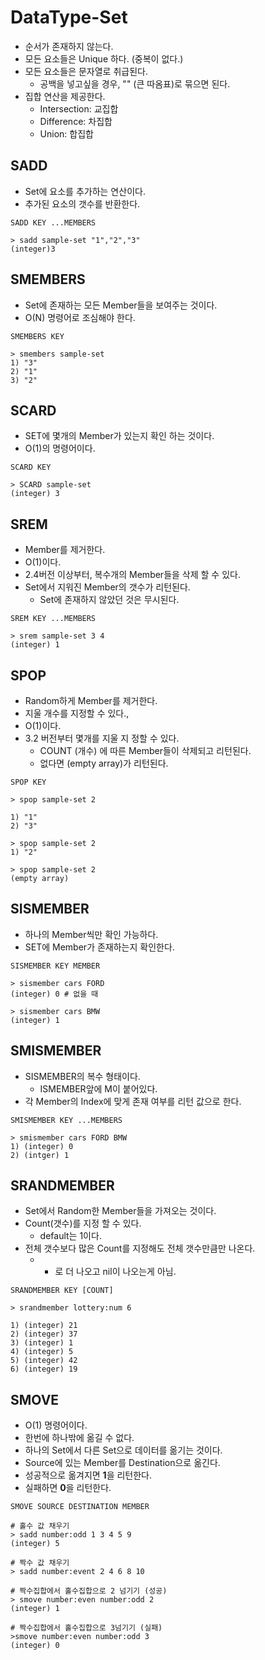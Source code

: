 # DataType-Set
- 순서가 존재하지 않는다.
- 모든 요소들은 Unique 하다. (중복이 없다.)
- 모든 요소들은 문자열로 취급된다.
  - 공백을 넣고싶을 경우, "" (큰 따옴표)로 묶으면 된다.
- 집합 연산을 제공한다.
  - Intersection: 교집합
  - Difference: 차집합
  - Union: 합집합

## SADD
- Set에 요소를 추가하는 연산이다.
- 추가된 요소의 갯수를 반환한다.
```shell
SADD KEY ...MEMBERS

> sadd sample-set "1","2","3"
(integer)3
```

## SMEMBERS
- Set에 존재하는 모든 Member들을 보여주는 것이다.
- O(N) 명령어로 조심해야 한다.
```shell
SMEMBERS KEY

> smembers sample-set
1) "3"
2) "1"
3) "2"
```

## SCARD
- SET에 몇개의 Member가 있는지 확인 하는 것이다.
- O(1)의 명령어이다.
```shell
SCARD KEY

> SCARD sample-set
(integer) 3

```

## SREM
- Member를 제거한다.
- O(1)이다.
- 2.4버전 이상부터, 복수개의 Member들을 삭제 할 수 있다.
- Set에서 지워진 Member의 갯수가 리턴된다.
  - Set에 존재하지 않았던 것은 무시된다.
```shell
SREM KEY ...MEMBERS

> srem sample-set 3 4
(integer) 1
```

##  SPOP
- Random하게 Member를 제거한다.
- 지울 개수를 지정할 수 있다.,
- O(1)이다.
- 3.2 버전부터 몇개를 지울 지 정할 수 있다.
  - COUNT (개수) 에 따른 Member들이 삭제되고 리턴된다.
  - 없다면 (empty array)가 리턴된다.
```shell
SPOP KEY 

> spop sample-set 2

1) "1"
2) "3"

> spop sample-set 2
1) "2"

> spop sample-set 2
(empty array)
```

## SISMEMBER
- 하나의 Member씩만 확인 가능하다.
- SET에 Member가 존재하는지 확인한다.
```shell
SISMEMBER KEY MEMBER

> sismember cars FORD
(integer) 0 # 없을 때

> sismember cars BMW
(integer) 1
```

## SMISMEMBER 
- SISMEMBER의 복수 형태이다.
  - ISMEMBER앞에 M이 붙어있다.
- 각 Member의 Index에 맞게 존재 여부를 리턴 값으로 한다.
```shell
SMISMEMBER KEY ...MEMBERS

> smismember cars FORD BMW 
1) (integer) 0
2) (intger) 1
```

## SRANDMEMBER 
- Set에서 Random한 Member들을 가져오는 것이다.
- Count(갯수)를 지정 할 수 있다.
  - default는 1이다.
- 전체 갯수보다 많은 Count를 지정해도 전체 갯수만큼만 나온다.
  - + 로 더 나오고 nil이 나오는게 아님.
```shell
SRANDMEMBER KEY [COUNT] 

> srandmember lottery:num 6

1) (integer) 21
2) (integer) 37
3) (integer) 1
4) (integer) 5
5) (integer) 42
6) (integer) 19
```

## SMOVE
- O(1) 명령어이다.
- 한번에 하나밖에 옮길 수 없다.
- 하나의 Set에서 다른 Set으로 데이터를 옮기는 것이다.
- Source에 있는 Member를 Destination으로 옮긴다.
- 성공적으로 옮겨지면 **1**을 리턴한다.
- 실패하면 **0**을 리턴한다.
```shell
SMOVE SOURCE DESTINATION MEMBER

# 홀수 값 채우기
> sadd number:odd 1 3 4 5 9
(integer) 5

# 짝수 값 채우기
> sadd number:event 2 4 6 8 10

# 짝수집합에서 홀수집합으로 2 넘기기 (성공)
> smove number:even number:odd 2
(integer) 1

# 짝수집합에서 홀수집합으로 3넘기기 (실패)
>smove number:even number:odd 3
(integer) 0
```